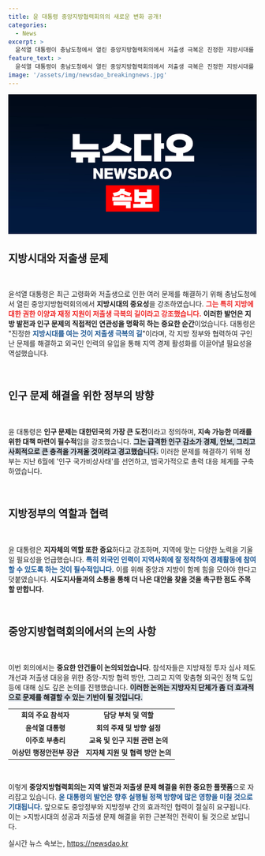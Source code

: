 ```yaml
---
title: 윤 대통령 중앙지방협력회의의 새로운 변화 공개!
categories:
  - News
excerpt: >
  윤석열 대통령이 충남도청에서 열린 중앙지방협력회의에서 저출생 극복은 진정한 지방시대를 여는 것이라고 강조하며, 외국인 인력 정착 문제를 해결책으로 제시했습니다. 지역 맞춤형 정책의 필요성이 대두되는 가운데, 지방의 기틀을 다지는 논의가 활발히 진행되고 있습니다.
feature_text: >
  윤석열 대통령이 충남도청에서 열린 중앙지방협력회의에서 저출생 극복은 진정한 지방시대를 여는 것이라고 강조하며, 외국인 인력 정착 문제를 해결책으로 제시했습니다. 지역 맞춤형 정책의 필요성이 대두되는 가운데, 지방의 기틀을 다지는 논의가 활발히 진행되고 있습니다.
image: '/assets/img/newsdao_breakingnews.jpg'
---
```


<p><img src="/assets/img/newsdao_breakingnews.jpg" alt="implanttips 속보" /></p>

<h2 data-ke-size="size26">지방시대와 저출생 문제</h2>

<p data-ke-size="size16">&nbsp;</p>

<p>윤석열 대통령은 최근 고령화와 저출생으로 인한 여러 문제를 해결하기 위해 충남도청에서 열린 중앙지방협력회의에서 <strong>지방시대의 중요성</strong>을 강조하였습니다. <b><span style="color: #ee2323;">그는 특히 지방에 대한 권한 이양과 재정 지원이 저출생 극복의 길이라고 강조했습니다.</span></b> <strong>이러한 발언은 지방 발전과 인구 문제의 직접적인 연관성을 명확히 하는 중요한 순간</strong>이었습니다. 대통령은 "진정한 <b><span style="color: #1a5490;">지방시대를 여는 것이 저출생 극복의 길</span></b>"이라며, 각 지방 정부와 협력하여 구인난 문제를 해결하고 외국인 인력의 유입을 통해 지역 경제 활성화를 이끌어낼 필요성을 역설했습니다. </p>

<p data-ke-size="size16">&nbsp;</p>

<h2 data-ke-size="size26">인구 문제 해결을 위한 정부의 방향</h2>

<p data-ke-size="size16">&nbsp;</p>

<p>윤 대통령은 <strong>인구 문제는 대한민국의 가장 큰 도전</strong>이라고 정의하며, <strong>지속 가능한 미래를 위한 대책 마련이 필수적</strong>임을 강조했습니다. <b><span style="background-color: #21538527;">그는 급격한 인구 감소가 경제, 안보, 그리고 사회적으로 큰 충격을 가져올 것이라고 경고했습니다.</span></b> 이러한 문제를 해결하기 위해 정부는 지난 6월에 '인구 국가비상사태'를 선언하고, 범국가적으로 총력 대응 체계를 구축하였습니다.</p>

<p data-ke-size="size16">&nbsp;</p>

<h2 data-ke-size="size26">지방정부의 역할과 협력</h2>

<p data-ke-size="size16">&nbsp;</p>

<p>윤 대통령은 <strong>지자체의 역할 또한 중요</strong>하다고 강조하며, 지역에 맞는 다양한 노력을 기울일 필요성을 언급했습니다. <b><span style="color: #1a5490;">특히 외국인 인력이 지역사회에 잘 정착하여 경제활동에 참여할 수 있도록 하는 것이 필수적입니다.</span></b> 이를 위해 중앙과 지방이 함께 힘을 모아야 한다고 덧붙였습니다. <strong>시도지사들과의 소통을 통해 더 나은 대안을 찾을 것을 촉구한 점도 주목할 만합니다.</strong></p>

<p data-ke-size="size16">&nbsp;</p>

<h2 data-ke-size="size26">중앙지방협력회의에서의 논의 사항</h2>

<p data-ke-size="size16">&nbsp;</p>

<p>이번 회의에서는 <strong>중요한 안건들이 논의되었습니다</strong>. 참석자들은 지방재정 투자 심사 제도 개선과 저출생 대응을 위한 중앙-지방 협력 방안, 그리고 지역 맞춤형 외국인 정책 도입 등에 대해 심도 깊은 논의를 진행했습니다. <b><span style="background-color: #21538527;">이러한 논의는 지방자치 단체가 좀 더 효과적으로 문제를 해결할 수 있는 기반이 될 것입니다.</span></b> </p>

<table style="width: 100%; border-collapse: collapse;">
<tr>
<td style="text-align: center; height: 17px;"><b>회의 주요 참석자</b></td>
<td style="text-align: center; height: 17px;"><b>담당 부처 및 역할</b></td>
</tr>
<tr>
<td style="text-align: center; height: 17px;"><b>윤석열 대통령</b></td>
<td style="text-align: center; height: 17px;"><b>회의 주재 및 방향 설정</b></td>
</tr>
<tr>
<td style="text-align: center; height: 17px;"><b>이주호 부총리</b></td>
<td style="text-align: center; height: 17px;"><b>교육 및 인구 지원 관련 논의</b></td>
</tr>
<tr>
<td style="text-align: center; height: 17px;"><b>이상민 행정안전부 장관</b></td>
<td style="text-align: center; height: 17px;"><b>지자체 지원 및 협력 방안 논의</b></td>
</tr>
</table>

<p data-ke-size="size16">&nbsp;</p>

<p>이렇게 <strong>중앙지방협력회의는 지역 발전과 저출생 문제 해결을 위한 중요한 플랫폼</strong>으로 자리잡고 있습니다. <b><span style="color: #1a5490;">윤 대통령의 발언은 향후 실행될 정책 방향에 많은 영향을 미칠 것으로 기대됩니다.</span></b> 앞으로도 중앙정부와 지방정부 간의 효과적인 협력이 절실히 요구됩니다. 이는 &gt;지방시대의 성공과 저출생 문제 해결을 위한 근본적인 전략이 될 것으로 보입니다.</p>
실시간 뉴스 속보는, <a href="https://newsdao.kr" rel="dofollow">https://newsdao.kr</a>


